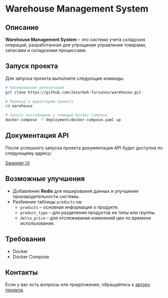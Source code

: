 # Warehouse Management System

## Описание

**Warehouse Management System** – это система учета складских операций, разработанная для упрощения управления товарами, запасами и складскими процессами.

## Запуск проекта

Для запуска проекта выполните следующие команды:

```sh
# Клонирование репозитория
git clone https://github.com/Jasurbek-Tursunov/warehouse.git

# Переход в директорию проекта
cd warehouse

# Запуск контейнеров с помощью Docker Compose
docker-compose -f deployment/docker-compose.yaml up
```

## Документация API

После успешного запуска проекта документация API будет доступна по следующему адресу:

[Swagger UI](http://localhost:8001/swagger/index.html)

## Возможные улучшения

- Добавление **Redis** для кеширования данных и улучшения производительности системы.
- Разбиение таблицы `products` на:
    - `products` – основная информация о продукте.
    - `product_type` – для разделения продуктов на типы или группы.
    - `delta_price` – для отслеживания изменений цен по времени использования.

## Требования

- Docker
- Docker Compose

## Контакты

Если у вас есть вопросы или предложения, обращайтесь к [автору проекта](https://jasurbek.buildbrain.uz/).

